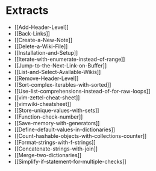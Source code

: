 # Extracts

- [[Add-Header-Level]]
- [[Back-Links]]
- [[Create-a-New-Note]]
- [[Delete-a-Wiki-File]]
- [[Installation-and-Setup]]
- [[Iterate-with-enumerate-instead-of-range]]
- [[Jump-to-the-Next-Link-on-Buffer]]
- [[List-and-Select-Available-Wikis]]
- [[Remove-Header-Level]]
- [[Sort-complex-iterables-with-sorted]]
- [[Use-list-comprehensions-instead-of-for-raw-loops]]
- [[vim-zettel-cheat-sheet]]
- [[vimwiki-cheatsheet]]
- [[Store-unique-values-with-sets]]
- [[Function-check-number]]
- [[Save-memory-with-generators]]
- [[Define-default-values-in-dictionaries]]
- [[Count-hashable-objects-with-collections-counter]]
- [[Format-strings-with-f-strings]]
- [[Concatenate-strings-with-join]]
- [[Merge-two-dictionaries]]
- [[Simplify-if-statement-for-multiple-checks]]
